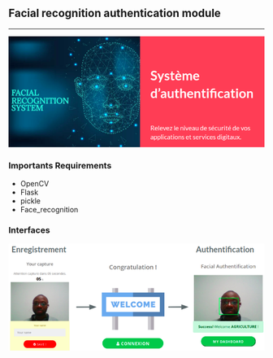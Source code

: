 ## Facial recognition authentication module
---

![](https://raw.githubusercontent.com/serenite489/Webapp_faccial_recognition/master/frApp/demo/img1.png)


### Importants Requirements

- OpenCV
- Flask
- pickle
- Face_recognition


### Interfaces


![](https://raw.githubusercontent.com/serenite489/Webapp_faccial_recognition/master/frApp/demo/img2.png)
